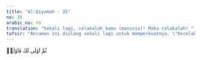 ```yaml
---
title: "Al-Qiyamah - 35"
no: 35
arabic_no: ٣٥
translation: "Sekali lagi, celakalah kamu (manusia)! Maka celakalah! "
tafsir: "Ancaman ini diulang sekali lagi untuk memperkuatnya, \"Kecelakaanlah bagi orang kafir dan kecelakaan baginya.\" Diriwayatkan oleh ahli-ahli tafsir dari Qatadah bahwa pada suatu hari Rasulullah saw memegang erat-erat lengan Abu Jahal sambil menghardik musuh Allah itu, \"Celaka engkau hai Abu Jahal, celaka engkau!\" Abu Jahal menjawab dengan sombong, \"Muhammad, engkau mengancamku? Demi Allah, tak sanggup engkau berbuat sesuatu terhadapku, bahkan Tuhan yang engkau sembah juga tidak! Demi Allah, saya ini lebih perkasa dari segala orang yang berjalan antara bukit ini, dari segala penduduk Mekah.\" Tetapi di hari pertempuran Badar, Allah membinasakan Abu Jahal dengan kematian yang buruk sekali. Ketika berita tewasnya Abu Jahal disampaikan kepada Rasulullah, beliau bersabda, \"Sesungguhnya setiap umat itu ada Fir'aunnya (ada orang yang paling sombong), maka Fir'aun dari umat ini adalah Abu Jahal.\"\n\nSa'id bin Jubair bertanya kepada Ibnu 'Abbas tentang perkataan \"aula laka fa aula\" ini, apakah sesuatu yang diucapkan Nabi ini berasal dari dirinya atau memang Allah yang menyuruhnya? Ibnu 'Abbas menjawab, \"Benar beliau yang mengucapkannya, kemudian Allah menurunkan wahyu sama dengan ucapan beliau itu.\" Kutukan Allah ini berlaku bagi orang yang berwatak seperti Abu Jahal yang akan muncul pada setiap masa."
---
```


ثُمَّ اَوْلٰى لَكَ فَاَوْلٰىۗ
